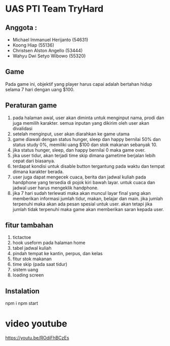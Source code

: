 # UAS PTI Team TryHard 

## Anggota : 
- Michael Immanuel Herijanto (54631)
- Koong Hiap (55136)
- Christsen Alston Angello (53444)
- Wahyu Dwi Setyo Wibowo (55320)

## Game
Pada game ini, objektif yang player harus capai adalah bertahan hidup selama 7 hari dengan uang $100. 

## Peraturan game
1. pada halaman awal, user akan diminta untuk menginput nama, prodi dan juga memilih karakter. semua inputan yang dikirim oleh user akan divalidasi
2. setelah menginput, user akan diarahkan ke game utama
3. game diawali dengan status hunger, sleep dan happy bernilai 50% dan status study 0%, memiliki uang $100 dan stok makanan sebanyak 10.
4. jika status hunger, sleep, dan happy bernilai 0 maka game over.
5. jika user tidur, akan terjadi time skip dimana gametime berjalan lebih cepat dari biasanya.
6. terdapat kondisi untuk disable button tergantung pada waktu dan tempat dimana karakter berada.
7. user juga dapat mengecek cuaca, berita dan jadwal kuliah pada handphone yang tersedia di pojok kiri bawah layar. untuk cuaca dan jadwal user harus mengeklik handphone.
8. jika 7 hari sudah terlewati maka akan muncul layar final yang akan memberikan informasi jumlah tidur, makan, belajar dan main. jika jumlah terpenuhi maka akan ada pesan spesial untuk user. akan tetapi jika jumlah tidak terpenuhi maka game akan memberikan saran kepada user. 

## fitur tambahan
1. tictactoe
2. hook useform pada halaman home
3. tabel jadwal kuliah
4. pindah tempat ke kantin, perpus, dan kelas
5. fitur stok makanan
6. time skip (pada saat tidur)
7. sistem uang
8. loading screen

## Instalation
npm i
npm start


# video youtube
https://youtu.be/ROdiFhBCzEs